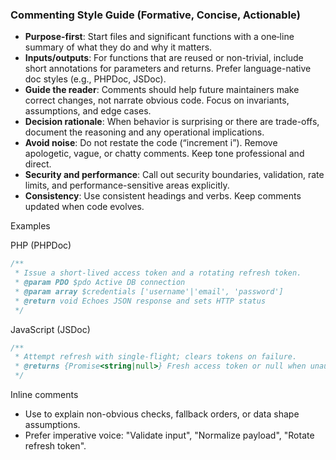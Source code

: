 ### Commenting Style Guide (Formative, Concise, Actionable)

- **Purpose-first**: Start files and significant functions with a one‑line summary of what they do and why it matters.
- **Inputs/outputs**: For functions that are reused or non-trivial, include short annotations for parameters and returns. Prefer language-native doc styles (e.g., PHPDoc, JSDoc).
- **Guide the reader**: Comments should help future maintainers make correct changes, not narrate obvious code. Focus on invariants, assumptions, and edge cases.
- **Decision rationale**: When behavior is surprising or there are trade-offs, document the reasoning and any operational implications.
- **Avoid noise**: Do not restate the code (“increment i”). Remove apologetic, vague, or chatty comments. Keep tone professional and direct.
- **Security and performance**: Call out security boundaries, validation, rate limits, and performance-sensitive areas explicitly.
- **Consistency**: Use consistent headings and verbs. Keep comments updated when code evolves.

Examples

PHP (PHPDoc)
```php
/**
 * Issue a short-lived access token and a rotating refresh token.
 * @param PDO $pdo Active DB connection
 * @param array $credentials ['username'|'email', 'password']
 * @return void Echoes JSON response and sets HTTP status
 */
```

JavaScript (JSDoc)
```js
/**
 * Attempt refresh with single-flight; clears tokens on failure.
 * @returns {Promise<string|null>} Fresh access token or null when unauthenticated
 */
```

Inline comments
- Use to explain non-obvious checks, fallback orders, or data shape assumptions.
- Prefer imperative voice: "Validate input", "Normalize payload", "Rotate refresh token".

